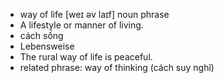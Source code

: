 - way of life	[weɪ əv laɪf]	noun phrase	
- A lifestyle or manner of living.
- cách sống
- Lebensweise
- The rural way of life is peaceful.
- related phrase: way of thinking (cách suy nghĩ)